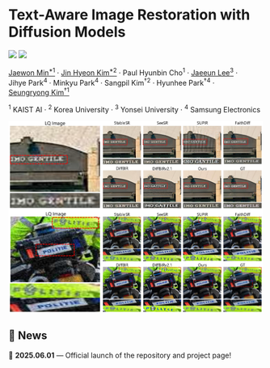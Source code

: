 <div align="left">

# Text-Aware Image Restoration with Diffusion Models
<a href="#"><img src="https://img.shields.io/badge/arXiv-Coming--Soon-B31B1B"></a>
<a href="https://cvlab-kaist.github.io/TAIR/"><img src="https://img.shields.io/badge/Project%20Page-online-1E90FF">


[Jaewon&nbsp;Min<sup>*1</sup>](https://github.com/Min-Jaewon/) · 
[Jin&nbsp;Hyeon&nbsp;Kim<sup>*2</sup>](https://github.com/jinlovespho) · 
Paul&nbsp;Hyunbin&nbsp;Cho<sup>1</sup> · 
[Jaeeun&nbsp;Lee<sup>3</sup>](https://github.com/babywhale03) · 
Jihye&nbsp;Park<sup>4</sup> · 
Minkyu&nbsp;Park<sup>4</sup> · 
Sangpil&nbsp;Kim<sup>†2</sup> · 
Hyunhee&nbsp;Park<sup>†4</sup> · 
[Seungryong&nbsp;Kim<sup>†1</sup>](https://cvlab.kaist.ac.kr/)

<sup>1</sup> KAIST&nbsp;AI ·
<sup>2</sup> Korea&nbsp;University ·
<sup>3</sup> Yonsei&nbsp;University ·
<sup>4</sup> Samsung&nbsp;Electronics

<p align="center">
    <img src="assets/teaser.jpg">
</p>

<!-- <sub><sup>*</sup> Equal&nbsp;contribution  <sup>†</sup> Corresponding&nbsp;authors</sub> -->

<!-- ### [Paper&nbsp;(Coming&nbsp;soon)](#) | [Project&nbsp;Page](https://cvlab-kaist.github.io/TAIR) -->

</div>

## 📢 News
🚀 **2025.06.01** — Official launch of the repository and project page!
